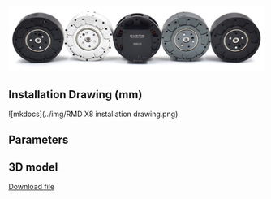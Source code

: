 ![img.png](../img/RMDX8.png)
## **Installation Drawing (mm)**
![mkdocs](../img/RMD X8 installation drawing.png)
## **Parameters**

## **3D model**
[Download file](../download/RMD-X8.STEP)

